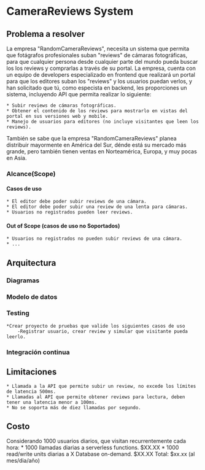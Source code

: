 # CameraReviews System

## Problema a resolver
La empresa "RandomCameraReviews", necesita un sistema que permita que fotágrafos profesionales suban "reviews" de cámaras fotográficas, para que cualquier persona desde cualquier parte del mundo pueda buscar los los reviews y comprarlas a través de su portal.
La empresa, cuenta con un equipo de developers especializado en frontend que realizará un portal para que los editores suban los "reviews" y los usuarios puedan verlos, y han solicitado que tú, como especista en backend, les proporciones un sistema, incluyendo API que permita  realizar lo siguiente:

    * Subir reviews de cámaras fotográficas.
    * Obtener el contenido de los reviews para mostrarlo en vistas del portal en sus versiones web y mobile.
    * Manejo de usuarios para editores (no incluye visitantes que leen los reviews).

También se sabe que la empresa "RandomCameraReviews" planea distribuir mayormente en América del Sur, dénde está su mercado más grande, pero también tienen ventas en Norteamérica, Europa, y muy pocas en Asia.

### Alcance(Scope)

#### Casos de uso
    * El editor debe poder subir reviews de una cámara.
    * El editor debe poder subir una review de una lenta para cámaras.
    * Usuarios no registrados pueden leer reviews.

#### Out of Scope (casos de uso no Soportados)
    * Usuarios no registrados no pueden subir reviews de una cámara.
    * ...

## Arquitectura

### Diagramas

### Modelo de datos

### Testing
    *Crear proyecto de pruebas que valide los siguientes casos de uso
        -Registrar usuario, crear review y simular que visitante pueda leerlo.

### Integración continua

## Limitaciones
    * Llamada a la API que permite subir un review, no excede los límites de latencia 500ms.
    * Llamadas al API que permite obtener reviews para lectura, deben tener una latencia menor a 100ms.
    * No se soporta más de diez llamadas por segundo.

## Costo
Considerando 1000 usuarios diarios, que visitan recurrentemente cada hora:
    * 1000 llamadas diarias a serverless functions. $XX.XX
    * 1000 read/write units diarias a X Database on-demand. $XX.XX
    Total: $xx.xx (al mes/dia/año)
